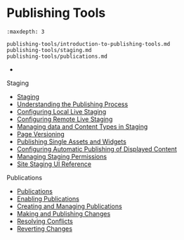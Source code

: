 # Publishing Tools

```{toctree}
:maxdepth: 3

publishing-tools/introduction-to-publishing-tools.md
publishing-tools/staging.md
publishing-tools/publications.md
```

* [](./publishing-tools/introduction-to-publishing-tools.md)

Staging

* [Staging](./publishing-tools/staging.md)
* [Understanding the Publishing Process](./publishing-tools/staging/understanding-the-publishing-process.md)
* [Configuring Local Live Staging](./publishing-tools/staging/configuring-local-live-staging.md)
* [Configuring Remote Live Staging](./publishing-tools/staging/configuring-remote-live-staging.md)
* [Managing data and Content Types in Staging](./publishing-tools/staging/managing-data-and-content-types-in-staging.md)
* [Page Versioning](./publishing-tools/staging/page-versioning.md)
* [Publishing Single Assets and Widgets](./publishing-tools/staging/publishing-single-assets-and-widgets.md)
* [Configuring Automatic Publishing of Displayed Content](./publishing-tools/staging/configuring-automatic-publishing-of-displayed-content.md)
* [Managing Staging Permissions](./publishing-tools/staging/managing-staging-permissions.md)
* [Site Staging UI Reference](./publishing-tools/staging/site-staging-ui-reference.md)

Publications

* [Publications](./publishing-tools/publications.md)
* [Enabling Publications](./publishing-tools/publications/enabling-publications.md)
* [Creating and Managing Publications](./publishing-tools/publications/creating-and-managing-publications.md)
* [Making and Publishing Changes](./publishing-tools/publications/making-and-publishing-changes.md)
* [Resolving Conflicts](./publishing-tools/publications/resolving-conflicts.md)
* [Reverting Changes](./publishing-tools/publications/reverting-changes.md)
